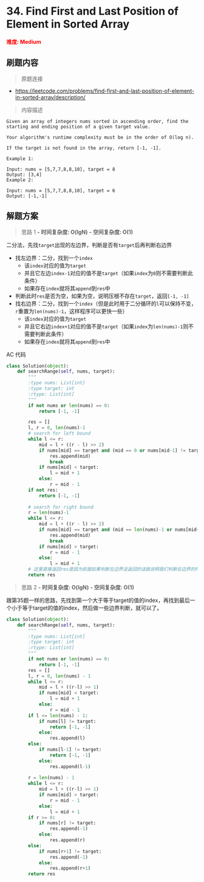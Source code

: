 # 34. Find First and Last Position of Element in Sorted Array

**<font color=red>难度: Medium</font>**

## 刷题内容

> 原题连接

* https://leetcode.com/problems/find-first-and-last-position-of-element-in-sorted-array/description/

> 内容描述

```
Given an array of integers nums sorted in ascending order, find the starting and ending position of a given target value.

Your algorithm's runtime complexity must be in the order of O(log n).

If the target is not found in the array, return [-1, -1].

Example 1:

Input: nums = [5,7,7,8,8,10], target = 8
Output: [3,4]
Example 2:

Input: nums = [5,7,7,8,8,10], target = 6
Output: [-1,-1]
```

## 解题方案

> 思路 1
****- 时间复杂度: O(lgN)**** ****- 空间复杂度: O(1)****

二分法，先找`target`出现的左边界，判断是否有`target`后再判断右边界

- 找左边界：二分，找到一个`index`
    - 该`index`对应的值为`target`  
    - 并且它左边`index-1`对应的值不是`target`（如果`index`为`0`则不需要判断此条件）
    - 如果存在`index`就将其`append`到`res`中
- 判断此时`res`是否为空，如果为空，说明压根不存在`target`，返回`[-1, -1]`
- 找右边界：二分，找到一个`index`（但是此时用于二分循环的`l`可以保持不变，`r`重置为`len(nums)-1`，这样程序可以更快一些）
    - 该`index`对应的值为`target`
    - 并且它右边`index+1`对应的值不是`target`（如果`index`为`len(nums)-1`则不需要判断此条件）   
    - 如果存在`index`就将其`append`到`res`中

AC 代码

```python
class Solution(object):
    def searchRange(self, nums, target):
        """
        :type nums: List[int]
        :type target: int
        :rtype: List[int]
        """
        if not nums or len(nums) == 0: 
            return [-1, -1]

        res = []
        l, r = 0, len(nums)-1
        # search for left bound
        while l <= r:
            mid = l + ((r - l) >> 2)
            if nums[mid] == target and (mid == 0 or nums[mid-1] != target):
                res.append(mid)
                break
            if nums[mid] < target:
                l = mid + 1
            else:
                r = mid - 1
        if not res:
            return [-1, -1]
        
        # search for right bound
        r = len(nums)-1
        while l <= r:
            mid = l + ((r - l) >> 2)
            if nums[mid] == target and (mid == len(nums)-1 or nums[mid+1] != target):
                res.append(mid)
                break
            if nums[mid] > target:
                r = mid - 1
            else:
                l = mid + 1 
        # 这里直接返回res是因为前面如果判断左边界没返回的话就说明我们判断右边界的时候一定会append元素
        return res
```

> 思路 2
****- 时间复杂度: O(lgN)**** ****- 空间复杂度: O(1)****

跟第35题一样的思路，先找到第一个大于等于target的值的index，再找到最后一个小于等于target的值的index，然后做一些边界判断，就可以了。

```python
class Solution(object):
    def searchRange(self, nums, target):
        """
        :type nums: List[int]
        :type target: int
        :rtype: List[int]
        """
        if not nums or len(nums) == 0: 
            return [-1, -1]
        res = []
        l, r = 0, len(nums) - 1
        while l <= r:
            mid = l + ((r-l) >> 1)
            if nums[mid] < target:
                l = mid + 1
            else:
                r = mid - 1
        if l <= len(nums) - 1:
            if nums[l] != target:
                return [-1, -1]
            else:
                res.append(l)
        else:
            if nums[l-1] != target:
                return [-1, -1]
            else:
                res.append(l-1)
            
        r = len(nums) - 1
        while l <= r:
            mid = l + ((r-l) >> 1)
            if nums[mid] > target:
                r = mid - 1
            else:
                l = mid + 1
        if r >= 0:
            if nums[r] != target:
                res.append(-1)
            else:
                res.append(r) 
        else:
            if nums[r+1] != target:
                res.append(-1)
            else:
                res.append(r+1)
        return res
```